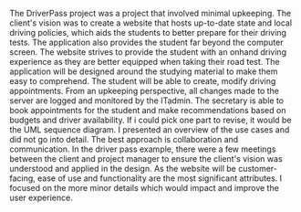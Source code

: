 The DriverPass project was a project that involved minimal upkeeping. The client's vision was to create a website that hosts up-to-date state and local driving policies, which aids the students to better prepare for their driving tests. The application also provides the student far beyond the computer screen. The website strives to provide the student with an onhand driving experience as they are better equipped when taking their road test. The application will be designed around the studying material to make them easy to comprehend. The student will be able to create, modify driving appointments. From an upkeeping perspective, all changes made to the server are logged and monitored by the ITadmin.  The secretary is able to book appointments for the student and make recommendations based on budgets and driver availability. 
If i could pick one part to revise, it would be the UML sequence diagram. I presented an overview of the use cases and did not go into detail. 
The best approach is collaboration and communication. In the driver pass example, there were a few meetings between the client and project manager to ensure the client's vision was understood and applied in the design.  As the website will be customer-facing, ease of use and functionality are the most significant attributes. I focused on the more minor details which would impact and improve the user experience. 
